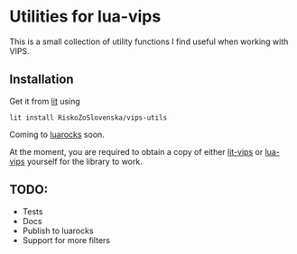 # Utilities for lua-vips

This is a small collection of utility functions I find useful when working with VIPS.


## Installation

Get it from [lit](https://luvit.io/lit.html#vips-utils) using

```
lit install RiskoZoSlovenska/vips-utils
```

Coming to [luarocks](https://luarocks.org/) soon.


At the moment, you are required to obtain a copy of either [lit-vips](https://github.com/Bilal2453/lit-vips) or [lua-vips](https://github.com/libvips/lua-vips/tree/master) yourself for the library to work.


## TODO:
* Tests
* Docs
* Publish to luarocks
* Support for more filters
